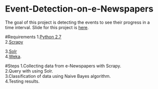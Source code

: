# Event-Detection-on-e-Newspapers
The goal of this project is detecting the events to see their progress in a time interval.
Slide for this project is [here](http://slides.com/damlaozdemir/event-detection-on-e-newspapers#/).

#Requirements
1.[Python 2.7](https://www.python.org/download/releases/2.7/)<br/>
2.[Scrapy](http://scrapy.org/)<br/>

3.[Solr](https://lucene.apache.org/solr/)<br/>
4.[Weka](http://www.cs.waikato.ac.nz/ml/weka/).<br />


#Steps
1.Collecting data from e-Newspapers with Scrapy.<br />
2.Query with using Solr.<br />
3.Classification of data using Naive Bayes algorithm.<br />
4.Testing results.<br />

